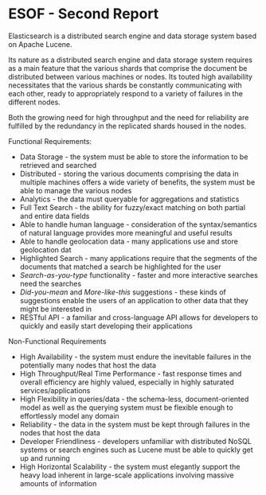 ESOF - Second Report
====================
Elasticsearch is a distributed search engine and data storage system based on Apache Lucene.


Its nature as a distributed search engine and data storage system requires as a main feature that the various shards that comprise the document be distributed between various machines or nodes. Its touted high availability necessitates that the various shards be constantly communicating with each other, ready to appropriately respond to a variety of failures in the different nodes.

Both the growing need for high throughput and the need for reliability are fulfilled by the redundancy in the replicated shards housed in the nodes.

Functional Requirements:
* Data Storage - the system must be able to store the information to be retrieved and searched
* Distributed - storing the various documents comprising the data in multiple machines offers a wide variety of benefits, the system must be able to manage the various nodes
* Analytics - the data must queryable for aggregations and statistics 
* Full Text Search - the ability for fuzzy/exact matching on both partial and entire data fields 
* Able to handle human language - consideration of the syntax/semantics of natural language provides more meaningful and useful results
* Able to handle geolocation data - many applications use and store geolocation dat
* Highlighted Search - many applications require that the segments of the documents that matched a search be highlighted for the user
* *Search-as-you-type* functionality - faster and more interactive searches need the searches 
* *Did-you-mean* and *More-like-this* suggestions - these kinds of suggestions enable the users of an application to other data that they might be interested in
* RESTful API - a familiar and cross-language API allows for developers to quickly and easily start developing their applications

Non-Functional Requirements
* High Availability - the system must endure the inevitable failures in the potentially many nodes that host the data
* High Throughput/Real Time Performance - fast response times and overall efficiency are highly valued, especially in highly saturated services/applications
* High Flexibility in queries/data - the schema-less, document-oriented model as well as the querying system must be flexible enough to effortlessly model any domain 
* Reliability - the data in the system must be kept through failures in the nodes that host the data
* Developer Friendliness - developers unfamiliar with distributed NoSQL systems or search engines such as Lucene must be able to quickly get up and running
* High Horizontal Scalability - the system must elegantly support the heavy load inherent in large-scale applications involving massive amounts of information








